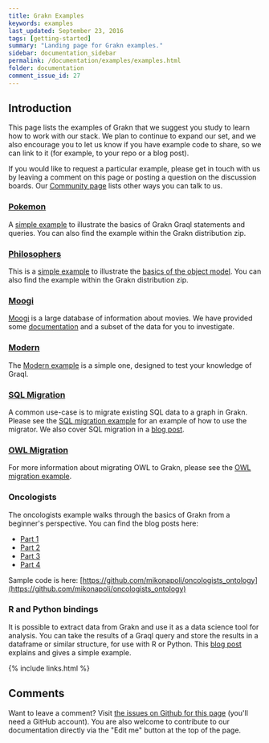 ```yaml
---
title: Grakn Examples
keywords: examples
last_updated: September 23, 2016
tags: [getting-started]
summary: "Landing page for Grakn examples."
sidebar: documentation_sidebar
permalink: /documentation/examples/examples.html
folder: documentation
comment_issue_id: 27
---
```



## Introduction

This page lists the examples of Grakn that we suggest you study to learn how to work with our stack.  We plan to continue to expand our set, and we also encourage you to let us know if you have example code to share, so we can link to it (for example, to your repo or a blog post).

If you would like to request a particular example, please get in touch with us by leaving a comment on this page or posting a question on the discussion boards.  Our [Community page](https://grakn.ai/community.html) lists other ways you can talk to us.

### [Pokemon](./pokemon.html)

A [simple example](./pokemon.html) to illustrate the basics of Grakn Graql statements and queries. You can also find the example within the Grakn distribution zip.

### [Philosophers](./philosophers.html)

This is a [simple example](./philosophers.html) to illustrate the [basics of the object model](../the-basics/grakn-basics.html). You can also find the example within the Grakn distribution zip.


### [Moogi](./moogi.html)

[Moogi](https://moogi.co) is a large database of information about movies. We have provided some [documentation](./moogi.html) and a subset of the data for you to investigate.

### [Modern](./modern.html)

The [Modern example](./modern.html) is a simple one, designed to test your knowledge of Graql.

### [SQL Migration](./SQL-migration.html)

A common use-case is to migrate existing SQL data to a graph in Grakn. Please see the [SQL migration example](../examples/SQL-migration.html) for an example of how to use the migrator. We also cover SQL migration in a [blog post](https://blog.grakn.ai/populating-mindmapsdb-with-the-world-5b2445aee60c#).

### [OWL Migration](./OWL-migration.html)

For more information about migrating OWL to Grakn, please see the [OWL migration example](../examples/OWL-migration.html).

### Oncologists

The oncologists example walks through the basics of Grakn from a beginner's perspective. You can find the blog posts here:

* [Part 1](https://blog.grakn.ai/adding-semantics-to-graph-databases-with-mindmapsdb-part-1-82022bbb3b1c#.fyfw6h93a)    
* [Part 2](https://blog.grakn.ai/adding-semantics-to-graph-databases-with-mindmapsdb-part2-833ec05bd28#.moeauu6sd)
* [Part 3](https://blog.grakn.ai/adding-semantics-to-graph-databases-with-mindmapsdb-part-3-5bd4c8be91ec#.1z2qtq8ms)
* [Part 4](https://blog.grakn.ai/adding-semantics-to-graph-databases-with-mindmapsdb-part-4-e1125e02dc85#.fc9qnj9bc)


Sample code is here: [https://github.com/mikonapoli/oncologists_ontology](https://github.com/mikonapoli/oncologists_ontology)

### R and Python bindings
It is possible to extract data from Grakn and use it as a data science tool for analysis. You can take the results of a Graql query and store the results in a dataframe or similar structure, for use with R or Python. This [blog post](https://blog.grakn.ai/there-r-pandas-in-my-graph-b8b5f40a2f99#) explains and gives a simple example.

{% include links.html %}


## Comments
Want to leave a comment? Visit <a href="https://github.com/graknlabs/docs/issues/27" target="_blank">the issues on Github for this page</a> (you'll need a GitHub account). You are also welcome to contribute to our documentation directly via the "Edit me" button at the top of the page.

